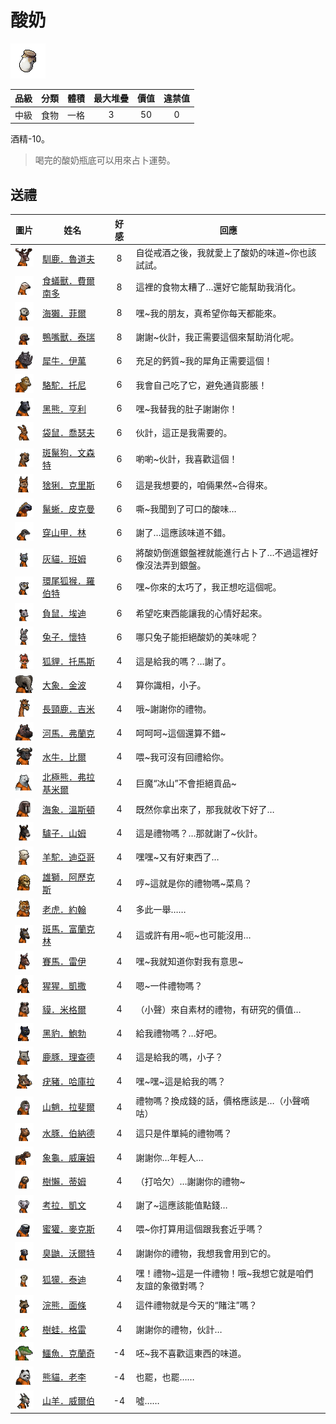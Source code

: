 # 酸奶

![img](images/item_pic_SN.png)

|品級|分類|體積|最大堆疊|價值|違禁值|
|:--:|:--:|:--:|:--:|:--:|:--:|
|中級|食物|一格|3|50|0|

酒精-10。

> 喝完的酸奶瓶底可以用來占卜運勢。

## 送禮

|圖片|姓名|好感|回應|
|:--:|--|:--:|--|
|![img](images/reindeer.png)|[馴鹿．魯道夫](馴鹿．魯道夫.md)|8|自從戒酒之後，我就愛上了酸奶的味道\~你也該試試。|
|![img](images/Anteater.png)|[食蟻獸．費爾南多](食蟻獸．費爾南多.md)|8|這裡的食物太糟了…還好它能幫助我消化。|
|![img](images/SeaOtter.png)|[海獺．菲爾](海獺．菲爾.md)|8|嘿\~我的朋友，真希望你每天都能來。|
|![img](images/platypus.png)|[鴨嘴獸．泰瑞](鴨嘴獸．泰瑞.md)|8|謝謝\~伙計，我正需要這個來幫助消化呢。|
|![img](images/rhinoceros.png)|[犀牛．伊萬](犀牛．伊萬.md)|6|充足的鈣質\~我的犀角正需要這個！|
|![img](images/camel.png)|[駱駝．托尼](駱駝．托尼.md)|6|我會自己吃了它，避免通貨膨脹！|
|![img](images/BlackBear.png)|[黑熊．亨利](黑熊．亨利.md)|6|嘿\~我替我的肚子謝謝你！|
|![img](images/kangaroo.png)|[袋鼠．喬瑟夫](袋鼠．喬瑟夫.md)|6|伙計，這正是我需要的。|
|![img](images/SpottedHyaena.png)|[斑鬣狗．文森特](斑鬣狗．文森特.md)|6|喲喲\~伙計，我喜歡這個！|
|![img](images/Lynx.png)|[猞猁．克里斯](猞猁．克里斯.md)|6|這是我想要的，咱倆果然\~合得來。|
|![img](images/MarineIguana.png)|[鬣蜥．皮克曼](鬣蜥．皮克曼.md)|6|嘶\~我聞到了可口的酸味…|
|![img](images/pangolin.png)|[穿山甲．林](穿山甲．林.md)|6|謝了…這應該味道不錯。|
|![img](images/cat.png)|[灰貓．班姆](灰貓．班姆.md)|6|將酸奶倒進銀盤裡就能進行占卜了…不過這裡好像沒法弄到銀盤。|
|![img](images/RingTailedLemur.png)|[環尾狐猴．羅伯特](環尾狐猴．羅伯特.md)|6|嘿\~你來的太巧了，我正想吃這個呢。|
|![img](images/Possum.png)|[負鼠．埃迪](負鼠．埃迪.md)|6|希望吃東西能讓我的心情好起來。|
|![img](images/rabbit.png)|[兔子．懷特](兔子．懷特.md)|6|哪只兔子能拒絕酸奶的美味呢？|
|![img](images/fox.png)|[狐貍．托馬斯](狐貍．托馬斯.md)|4|這是給我的嗎？…謝了。|
|![img](images/elephant.png)|[大象．金波](大象．金波.md)|4|算你識相，小子。|
|![img](images/giraffe.png)|[長頸鹿．吉米](長頸鹿．吉米.md)|4|哦\~謝謝你的禮物。|
|![img](images/hippopotamus.png)|[河馬．弗蘭克](河馬．弗蘭克.md)|4|呵呵呵\~這個還算不錯\~|
|![img](images/AfricanBuffalo.png)|[水牛．比爾](水牛．比爾.md)|4|喂\~我可沒有回禮給你。|
|![img](images/PolarBear.png)|[北極熊．弗拉基米爾](北極熊．弗拉基米爾.md)|4|巨魔“冰山”不會拒絕貢品\~|
|![img](images/walrus.png)|[海象．溫斯頓](海象．溫斯頓.md)|4|既然你拿出來了，那我就收下好了…|
|![img](images/donkey.png)|[驢子．山姆](驢子．山姆.md)|4|這是禮物嗎？…那就謝了\~伙計。|
|![img](images/Alpaca.png)|[羊駝．迪亞哥](羊駝．迪亞哥.md)|4|嘿嘿\~又有好東西了…|
|![img](images/lion.png)|[雄獅．阿歷克斯](雄獅．阿歷克斯.md)|4|哼\~這就是你的禮物嗎\~菜鳥？|
|![img](images/tiger.png)|[老虎．約翰](老虎．約翰.md)|4|多此一舉……|
|![img](images/zebra.png)|[斑馬．富蘭克林](斑馬．富蘭克林.md)|4|這或許有用\~呃\~也可能沒用…|
|![img](images/horse.png)|[賽馬．雷伊](賽馬．雷伊.md)|4|嘿\~我就知道你對我有意思\~|
|![img](images/chimpanzee.png)|[猩猩．凱撒](猩猩．凱撒.md)|4|嗯\~一件禮物嗎？|
|![img](images/tapir.png)|[貘．米格爾](貘．米格爾.md)|4|（小聲）來自素材的禮物，有研究的價值…|
|![img](images/BlackPanther.png)|[黑豹．鮑勃](黑豹．鮑勃.md)|4|給我禮物嗎？…好吧。|
|![img](images/DeerDolphin.png)|[鹿豚．理查德](鹿豚．理查德.md)|4|這是給我的嗎，小子？|
|![img](images/Warthog.png)|[疣豬．哈庫拉](疣豬．哈庫拉.md)|4|嘿\~嘿\~這是給我的嗎？|
|![img](images/Mandrill.png)|[山魈．拉斐爾](山魈．拉斐爾.md)|4|禮物嗎？換成錢的話，價格應該是…（小聲嘀咕）|
|![img](images/Capybara.png)|[水豚．伯納德](水豚．伯納德.md)|4|這只是件單純的禮物嗎？|
|![img](images/Tortoise.png)|[象龜．威廉姆](象龜．威廉姆.md)|4|謝謝你…年輕人…|
|![img](images/sloth.png)|[樹懶．蒂姆](樹懶．蒂姆.md)|4|（打哈欠）…謝謝你的禮物\~|
|![img](images/Koala.png)|[考拉．凱文](考拉．凱文.md)|4|謝了\~這應該能值點錢…|
|![img](images/HoneyBadger.png)|[蜜獾．麥克斯](蜜獾．麥克斯.md)|4|喂\~你打算用這個跟我套近乎嗎？|
|![img](images/skunk.png)|[臭鼬．沃爾特](臭鼬．沃爾特.md)|4|謝謝你的禮物，我想我會用到它的。|
|![img](images/meerkat.png)|[狐獴．泰迪](狐獴．泰迪.md)|4|嘿！禮物\~這是一件禮物！哦\~我想它就是咱們友誼的象徵對嗎？|
|![img](images/Raccoon.png)|[浣熊．面條](浣熊．面條.md)|4|這件禮物就是今天的“賭注”嗎？|
|![img](images/Treefrog.png)|[樹蛙．格雷](樹蛙．格雷.md)|4|謝謝你的禮物，伙計…|
|![img](images/crocodile.png)|[鱷魚．克蘭奇](鱷魚．克蘭奇.md)|-4|呸\~我不喜歡這東西的味道。|
|![img](images/panda.png)|[熊貓．老李](熊貓．老李.md)|-4|也罷，也罷……|
|![img](images/goat.png)|[山羊．威爾伯](山羊．威爾伯.md)|-4|噓……|

